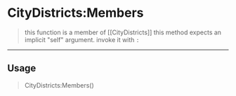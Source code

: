 # CityDistricts:Members
> this function is a member of [[CityDistricts]]
> this method expects an implicit "self" argument. invoke it with `:`
-----
## Usage
> CityDistricts:Members()
